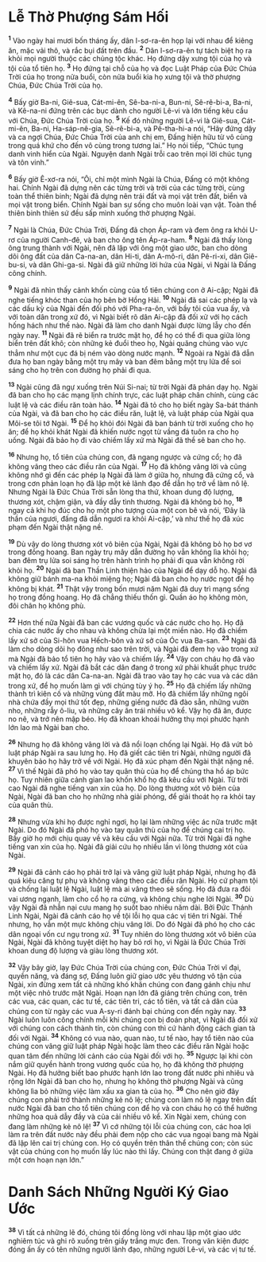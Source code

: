 # Lễ Thờ Phượng Sám Hối
<sup><b>1</b></sup> Vào ngày hai mươi bốn tháng ấy, dân I-sơ-ra-ên họp lại với nhau để kiêng ăn, mặc vải thô, và rắc bụi đất trên đầu. <sup><b>2</b></sup> Dân I-sơ-ra-ên tự tách biệt họ ra khỏi mọi người thuộc các chủng tộc khác. Họ đứng dậy xưng tội của họ và tội của tổ tiên họ. <sup><b>3</b></sup> Họ đứng tại chỗ của họ và đọc Luật Pháp của Ðức Chúa Trời của họ trong nửa buổi, còn nửa buổi kia họ xưng tội và thờ phượng Chúa, Ðức Chúa Trời của họ.

<sup><b>4</b></sup> Bấy giờ Ba-ni, Giê-sua, Cát-mi-ên, Sê-ba-ni-a, Bun-ni, Sê-rê-bi-a, Ba-ni, và Kê-na-ni đứng trên các bục dành cho người Lê-vi và lớn tiếng kêu cầu với Chúa, Ðức Chúa Trời của họ. <sup><b>5</b></sup> Kế đó những người Lê-vi là Giê-sua, Cát-mi-ên, Ba-ni, Ha-sáp-nê-gia, Sê-rê-bi-a, và Pê-tha-hi-a nói, “Hãy đứng dậy và ca ngợi Chúa, Ðức Chúa Trời của anh chị em, Ðấng hiện hữu từ vô cùng trong quá khứ cho đến vô cùng trong tương lai.” Họ nói tiếp, “Chúc tụng danh vinh hiển của Ngài. Nguyện danh Ngài trỗi cao trên mọi lời chúc tụng và tôn vinh.”

<sup><b>6</b></sup> Bấy giờ Ê-xơ-ra nói, “Ôi, chỉ một mình Ngài là Chúa, Ðấng có một không hai. Chính Ngài đã dựng nên các từng trời và trời của các từng trời, cùng toàn thể thiên binh; Ngài đã dựng nên trái đất và mọi vật trên đất, biển và mọi vật trong biển. Chính Ngài ban sự sống cho muôn loài vạn vật. Toàn thể thiên binh thiên sứ đều sấp mình xuống thờ phượng Ngài.

<sup><b>7</b></sup> Ngài là Chúa, Ðức Chúa Trời, Ðấng đã chọn Áp-ram và đem ông ra khỏi U-rơ của người Canh-đê, và ban cho ông tên Áp-ra-ham. <sup><b>8</b></sup> Ngài đã thấy lòng ông trung thành với Ngài, nên đã lập với ông một giao ước, ban cho dòng dõi ông đất của dân Ca-na-an, dân Hi-ti, dân A-mô-ri, dân Pê-ri-xi, dân Giê-bu-si, và dân Ghi-ga-si. Ngài đã giữ những lời hứa của Ngài, vì Ngài là Ðấng công chính.

<sup><b>9</b></sup> Ngài đã nhìn thấy cảnh khốn cùng của tổ tiên chúng con ở Ai-cập; Ngài đã nghe tiếng khóc than của họ bên bờ Hồng Hải. <sup><b>10</b></sup> Ngài đã sai các phép lạ và các dấu kỳ của Ngài đến đối phó với Pha-ra-ôn, với bầy tôi của vua ấy, và với toàn dân trong xứ đó, vì Ngài biết rõ dân Ai-cập đã đối xử với họ cách hống hách như thế nào. Ngài đã làm cho danh Ngài được lừng lẫy cho đến ngày nay. <sup><b>11</b></sup> Ngài đã rẽ biển ra trước mặt họ, để họ có thể đi qua giữa lòng biển trên đất khô; còn những kẻ đuổi theo họ, Ngài quăng chúng vào vực thẳm như một cục đá bị ném vào dòng nước mạnh. <sup><b>12</b></sup> Ngoài ra Ngài đã dẫn đưa họ ban ngày bằng một trụ mây và ban đêm bằng một trụ lửa để soi sáng cho họ trên con đường họ phải đi qua.

<sup><b>13</b></sup> Ngài cũng đã ngự xuống trên Núi Si-nai; từ trời Ngài đã phán dạy họ. Ngài đã ban cho họ các mạng lịnh chính trực, các luật pháp chân chính, cùng các luật lệ và các điều răn toàn hảo. <sup><b>14</b></sup> Ngài đã tỏ cho họ biết ngày Sa-bát thánh của Ngài, và đã ban cho họ các điều răn, luật lệ, và luật pháp của Ngài qua Môi-se tôi tớ Ngài. <sup><b>15</b></sup> Ðể họ khỏi đói Ngài đã ban bánh từ trời xuống cho họ ăn; để họ khỏi khát Ngài đã khiến nước ngọt từ vầng đá tuôn ra cho họ uống. Ngài đã bảo họ đi vào chiếm lấy xứ mà Ngài đã thề sẽ ban cho họ.

<sup><b>16</b></sup> Nhưng họ, tổ tiên của chúng con, đã ngang ngược và cứng cổ; họ đã không vâng theo các điều răn của Ngài. <sup><b>17</b></sup> Họ đã không vâng lời và cũng không nhớ gì đến các phép lạ Ngài đã làm ở giữa họ, nhưng đã cứng cổ, và trong cơn phản loạn họ đã lập một kẻ lãnh đạo để dẫn họ trở về làm nô lệ. Nhưng Ngài là Ðức Chúa Trời sẵn lòng tha thứ, khoan dung độ lượng, thương xót, chậm giận, và đầy dẫy tình thương. Ngài đã không bỏ họ, <sup><b>18</b></sup> ngay cả khi họ đúc cho họ một pho tượng của một con bê và nói, ‘Ðây là thần của ngươi, đấng đã dẫn ngươi ra khỏi Ai-cập,’ và như thế họ đã xúc phạm đến Ngài thật nặng nề.

<sup><b>19</b></sup> Dù vậy do lòng thương xót vô biên của Ngài, Ngài đã không bỏ họ bơ vơ trong đồng hoang. Ban ngày trụ mây dẫn đường họ vẫn không lìa khỏi họ; ban đêm trụ lửa soi sáng họ trên hành trình họ phải đi qua vẫn không rời khỏi họ. <sup><b>20</b></sup> Ngài đã ban Thần Linh thiện hảo của Ngài để dạy dỗ họ. Ngài đã không giữ bánh ma-na khỏi miệng họ; Ngài đã ban cho họ nước ngọt để họ không bị khát. <sup><b>21</b></sup> Thật vậy trong bốn mươi năm Ngài đã duy trì mạng sống họ trong đồng hoang. Họ đã chẳng thiếu thốn gì. Quần áo họ không mòn, đôi chân họ không phù.

<sup><b>22</b></sup> Hơn thế nữa Ngài đã ban các vương quốc và các nước cho họ. Họ đã chia các nước ấy cho nhau và không chừa lại một miền nào. Họ đã chiếm lấy xứ sở của Si-hôn vua Hếch-bôn và xứ sở của Óc vua Ba-san. <sup><b>23</b></sup> Ngài đã làm cho dòng dõi họ đông như sao trên trời, và Ngài đã đem họ vào trong xứ mà Ngài đã bảo tổ tiên họ hãy vào và chiếm lấy. <sup><b>24</b></sup> Vậy con cháu họ đã vào và chiếm lấy xứ. Ngài đã bắt các dân đang ở trong xứ phải khuất phục trước mặt họ, đó là các dân Ca-na-an. Ngài đã trao vào tay họ các vua và các dân trong xứ, để họ muốn làm gì với chúng tùy ý họ. <sup><b>25</b></sup> Họ đã chiếm lấy những thành trì kiên cố và những vùng đất màu mỡ. Họ đã chiếm lấy những ngôi nhà chứa đầy mọi thứ tốt đẹp, những giếng nước đã đào sẵn, những vườn nho, những rẫy ô-liu, và những cây ăn trái nhiều vô kể. Vậy họ đã ăn, được no nê, và trở nên mập béo. Họ đã khoan khoái hưởng thụ mọi phước hạnh lớn lao mà Ngài ban cho.

<sup><b>26</b></sup> Nhưng họ đã không vâng lời và đã nổi loạn chống lại Ngài. Họ đã vứt bỏ luật pháp Ngài ra sau lưng họ. Họ đã giết các tiên tri Ngài, những người đã khuyên bảo họ hãy trở về với Ngài. Họ đã xúc phạm đến Ngài thật nặng nề. <sup><b>27</b></sup> Vì thế Ngài đã phó họ vào tay quân thù của họ để chúng tha hồ áp bức họ. Tuy nhiên giữa cảnh gian lao khốn khổ họ đã kêu cầu với Ngài. Từ trời cao Ngài đã nghe tiếng van xin của họ. Do lòng thương xót vô biên của Ngài, Ngài đã ban cho họ những nhà giải phóng, để giải thoát họ ra khỏi tay của quân thù.

<sup><b>28</b></sup> Nhưng vừa khi họ được nghỉ ngơi, họ lại làm những việc ác nữa trước mặt Ngài. Do đó Ngài đã phó họ vào tay quân thù của họ để chúng cai trị họ. Bấy giờ họ mới chịu quay về và kêu cầu với Ngài nữa. Từ trời Ngài đã nghe tiếng van xin của họ. Ngài đã giải cứu họ nhiều lần vì lòng thương xót của Ngài.

<sup><b>29</b></sup> Ngài đã cảnh cáo họ phải trở lại và vâng giữ luật pháp Ngài, nhưng họ đã quá kiêu căng tự phụ và không vâng theo các điều răn Ngài. Họ cứ phạm tội và chống lại luật lệ Ngài, luật lệ mà ai vâng theo sẽ sống. Họ đã đưa ra đôi vai ương ngạnh, làm cho cổ họ ra cứng, và không chịu nghe lời Ngài. <sup><b>30</b></sup> Dù vậy Ngài đã nhẫn nại cưu mang họ suốt bao nhiêu năm dài. Bởi Ðức Thánh Linh Ngài, Ngài đã cảnh cáo họ về tội lỗi họ qua các vị tiên tri Ngài. Thế nhưng, họ vẫn một mực không chịu vâng lời. Do đó Ngài đã phó họ cho các dân ngoại vốn cư ngụ trong xứ. <sup><b>31</b></sup> Tuy nhiên do lòng thương xót vô biên của Ngài, Ngài đã không tuyệt diệt họ hay bỏ rơi họ, vì Ngài là Ðức Chúa Trời khoan dung độ lượng và giàu lòng thương xót.

<sup><b>32</b></sup> Vậy bây giờ, lạy Ðức Chúa Trời của chúng con, Ðức Chúa Trời vĩ đại, quyền năng, và đáng sợ, Ðấng luôn giữ giao ước yêu thương vô tận của Ngài, xin đừng xem tất cả những khó khăn chúng con đang gánh chịu như một việc nhỏ trước mặt Ngài. Hoạn nạn lớn đã giáng trên chúng con, trên các vua, các quan, các tư tế, các tiên tri, các tổ tiên, và tất cả dân của chúng con từ ngày các vua A-sy-ri đánh bại chúng con đến ngày nay. <sup><b>33</b></sup> Ngài luôn luôn công chính mỗi khi chúng con bị đoán phạt, vì Ngài đã đối xử với chúng con cách thành tín, còn chúng con thì cứ hành động cách gian tà đối với Ngài. <sup><b>34</b></sup> Không có vua nào, quan nào, tư tế nào, hay tổ tiên nào của chúng con vâng giữ luật pháp Ngài hoặc làm theo các điều răn Ngài hoặc quan tâm đến những lời cảnh cáo của Ngài đối với họ. <sup><b>35</b></sup> Ngược lại khi còn nắm giữ quyền hành trong vương quốc của họ, họ đã không thờ phượng Ngài. Họ đã hưởng biết bao phước hạnh lớn lao trong đất nước phì nhiêu và rộng lớn Ngài đã ban cho họ, nhưng họ không thờ phượng Ngài và cũng không lìa bỏ những việc làm xấu xa gian tà của họ. <sup><b>36</b></sup> Cho nên giờ đây chúng con phải trở thành những kẻ nô lệ; chúng con làm nô lệ ngay trên đất nước Ngài đã ban cho tổ tiên chúng con để họ và con cháu họ có thể hưởng những hoa quả dẫy đầy và của cải nhiều vô kể. Xin Ngài xem, chúng con đang làm những kẻ nô lệ! <sup><b>37</b></sup> Vì cớ những tội lỗi của chúng con, các hoa lợi làm ra trên đất nước này đều phải đem nộp cho các vua ngoại bang mà Ngài đã lập lên cai trị chúng con. Họ có quyền trên thân thể chúng con; còn súc vật của chúng con họ muốn lấy lúc nào thì lấy. Chúng con thật đang ở giữa một cơn hoạn nạn lớn.”

# Danh Sách Những Người Ký Giao Ước
<sup><b>38</b></sup> Vì tất cả những lẽ đó, chúng tôi đồng lòng với nhau lập một giao ước nghiêm túc và ghi rõ xuống trên giấy trắng mực đen. Trong văn kiện được đóng ấn ấy có tên những người lãnh đạo, những người Lê-vi, và các vị tư tế.